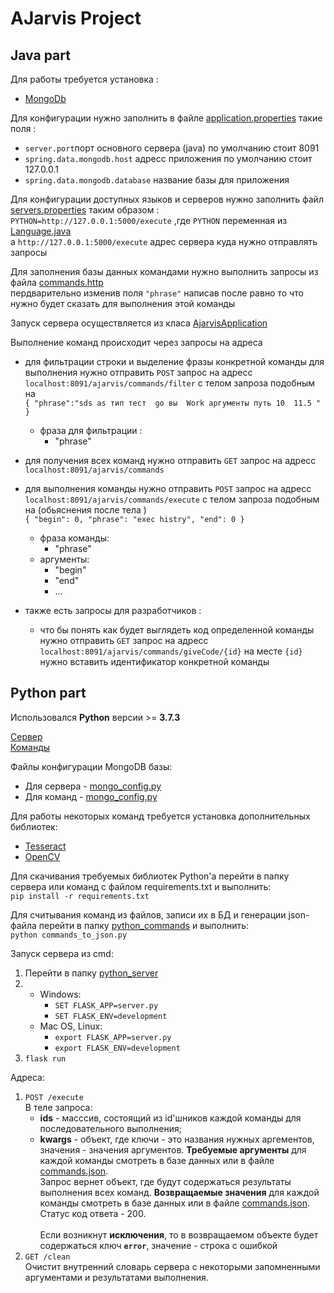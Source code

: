 # AJarvis Project
## Java part

Для работы  требуется установка :
- [MongoDb](https://www.mongodb.com/)

Для конфигурации нужно заполнить в  файле [application.properties](https://github.com/SharkSashkaBestDev/ajarvis/blob/feature/Aj-33/actions/src/main/resources/application.properties) такие поля : <br>
- `server.port`порт основного сервера (java) по умолчанию стоит 8091
- `spring.data.mongodb.host`  адресс приложения по умолчанию стоит 127.0.0.1
- `spring.data.mongodb.database` название базы для приложения

Для конфигурации доступных языков и серверов нужно заполнить   файл [servers.properties](https://github.com/SharkSashkaBestDev/ajarvis/blob/feature/Aj-33/actions/src/main/resources/servers.properties) таким образом : <br>
`PYTHON=http://127.0.0.1:5000/execute` ,где `PYTHON` переменная из [Language.java](https://github.com/SharkSashkaBestDev/ajarvis/blob/feature/Aj-33/actions/src/main/java/com/asoft/ajarvis/actions/enities/Language.java) <br>
а `http://127.0.0.1:5000/execute` адрес сервера куда нужно отправлять запросы

Для заполнения базы данных командами нужно выполнить запросы из файла [commands.http](https://github.com/SharkSashkaBestDev/ajarvis/blob/feature/Aj-33/actions/src/main/java/com/asoft/ajarvis/actions/enities/commands.http)  <br>
пердварительно изменив поля `"phrase"` написав после равно то что нужно будет сказать для выполнения этой команды <br>


Запуск сервера осуществляется из класа [AjarvisApplication](https://github.com/SharkSashkaBestDev/ajarvis/blob/feature/Aj-33/actions/src/main/java/com/asoft/ajarvis/actions/AjarvisApplication.java)

Выполнение команд происходит через запросы на адреса 
 * для фильтрации строки и выделение фразы конкретной команды для выполнения нужно отправить 
    `POST` запрос на адресс `localhost:8091/ajarvis/commands/filter` с телом запроза подобным на  <br> 
 `{
   	"phrase":"sds as тип тест  go вы  Work аргументы путь 10  11.5 "
   }`
  
    
    - фраза для фильтрации :
        - "phrase"
    
* для получения всех команд  нужно отправить 
    `GET` запрос на адресс `localhost:8091/ajarvis/commands` 
    
* для  выполнения команды  нужно отправить 
    `POST` запрос на адресс `localhost:8091/ajarvis/commands/execute` с телом запроза подобным на (обьяснения после тела ) <br> 
 `{
      "begin": 0,
      "phrase": "exec histry",
      "end": 0
  }`
  
    
    - фраза команды:
        - "phrase"
    - аргументы:
        - "begin"
        - "end"
        - ...
       
* также есть запросы для разработчиков :<br>
    - что бы понять как будет выглядеть код определенной команды 
        нужно отправить `GET` запрос на адресс `localhost:8091/ajarvis/commands/giveCode/{id}` 
        на месте `{id}` нужно вставить идентификатор конкретной команды
        

## Python part

Использовался **Python** версии >= **3.7.3**

[Сервер](./actions/src/main/python_server/) <br>
[Команды](./j-1/src/main/python_commands/)


Файлы конфигурации MongoDB базы: 
- Для сервера - [mongo_config.py](./actions/src/main/python_server/mongo_config.py)
- Для команд - [mongo_config.py](./j-1/src/main/python_commands/mongo_config.py)

Для работы некоторых команд требуется установка дополнительных библиотек:
- [Tesseract](https://github.com/tesseract-ocr/tesseract/wiki)
- [OpenCV](https://docs.opencv.org/3.4/df/d65/tutorial_table_of_content_introduction.html)

Для скачивания требуемых библиотек Python'а перейти в папку сервера или команд с файлом requirements.txt и выполнить: <br>
`pip install -r requirements.txt`

Для считывания команд из файлов, записи их в БД и генерации json-файла перейти в папку [python_commands](./j-1/src/main/python_commands/) и выполнить: <br>
`python commands_to_json.py`

Запуск сервера из cmd:
1. Перейти в папку [python_server](./actions/src/main/python_server/)
2. 
    - Windows:
        - `SET FLASK_APP=server.py`
        - `SET FLASK_ENV=development`
    - Mac OS, Linux:
        - `export FLASK_APP=server.py`
        - `export FLASK_ENV=development`
3. `flask run`

Адреса:
1. `POST /execute`<br>
В теле запроса:
    - **ids** - масссив, состоящий из id'шников каждой команды для последовательного выполнения;
    - **kwargs** - объект, где ключи - это названия нужных аргементов, значения - значения аргументов. **Требуемые аргументы** для каждой команды смотреть в базе данных или в файле [commands.json](./j-1/src/main/python_commands/commands.json).<br>
    Запрос вернет объект, где будут содержаться результаты выполнения всех команд. **Возвращаемые значения** для каждой команды смотреть в базе данных или в файле [commands.json](./j-1/src/main/python_commands/commands.json). Статус код ответа - 200.<br><br>
Если возникнут **исключения**, то в возвращаемом объекте будет содержаться ключ **`error`**, значение - строка с ошибкой
2. `GET /clean`<br>
Очистит внутренний словарь сервера с некоторыми запомненными аргументами и результатами выполнения.

